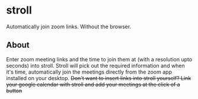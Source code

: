 # stroll
Automatically join zoom links. Without the browser.


## About
Enter zoom meeting links and the time to join them at (with a resolution upto seconds) into stroll. Stroll will pick out the required information and when it's time, automatically join the meetings directly from the zoom app installed on your desktop.
~~Don't want to insert links into stroll yourself? Link your google calendar with stroll and add your meetings at the click of a button~~